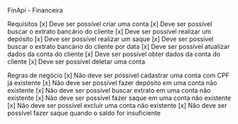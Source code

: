 FinApi - Financeira

Requisitos
  [x] Deve ser possível criar uma conta
  [x] Deve ser possível buscar o extrato bancário do cliente
  [x] Deve ser possível realizar um depósito
  [x] Deve ser possível realizar um saque
  [x] Deve ser possível buscar o extrato bancário do cliente por data
  [x] Deve ser possível atualizar dados da conta do cliente
  [x] Deve ser possível obter dados da conta do cliente
  [x] Deve ser possível deletar uma conta

Regras de negócio
  [x] Não deve ser possível cadastrar uma conta com CPF já existente
  [x] Não deve ser possível fazer depósito em uma conta não existente
  [x] Não deve ser possível buscar extrato em uma conta não existente
  [x] Não deve ser possível fazer saque em uma conta não existente
  [x] Não deve ser possível excluir uma conta não existente
  [x] Não deve ser possível fazer saque quando o saldo for insuficiente
